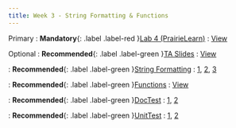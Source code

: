```yaml
---
title: Week 3 - String Formatting & Functions
---
```


Primary
: **Mandatory**{: .label .label-red }[Lab 4 (PrairieLearn)](https://us.prairielearn.com/pl/login)
  : [View](https://us.prairielearn.com/pl/login)

Optional
: **Recommended**{: .label .label-green }[TA Slides]()
  : [View]()

: **Recommended**{: .label .label-green }[String Formatting](#)
  : [1](https://docs.python.org/3/tutorial/inputoutput.html#formatted-string-literals), [2](https://www.youtube.com/watch?v=t35B5HjPm9Q), [3](https://www.youtube.com/watch?v=FrvBwdAU2dQ)

: **Recommended**{: .label .label-green }[Functions](https://www.youtube.com/watch?v=89cGQjB5R4M)
  : [View](https://www.youtube.com/watch?v=89cGQjB5R4M)

: **Recommended**{: .label .label-green }[DocTest]()
  : [1](https://www.youtube.com/watch?v=P8qm0VAbbww), [2](https://docs.python.org/3/library/doctest.html)

: **Recommended**{: .label .label-green }[UnitTest]()
  : [1](https://www.youtube.com/watch?v=3OmfTIf-SOU&t=179s), [2](https://docs.python.org/3/library/unittest.html)